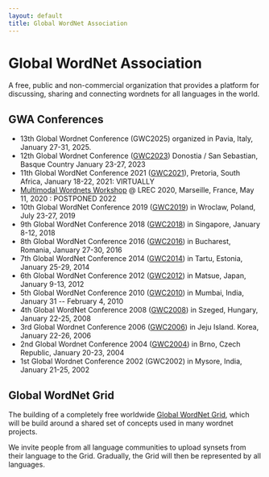```yaml
---
layout: default
title: Global WordNet Association
---
```


# Global WordNet Association

A free, public and non-commercial organization that provides a
platform for discussing, sharing and connecting wordnets for all
languages in the world.

## GWA Conferences

* 13th Global Wordnet Conference (GWC2025) organized in Pavia, Italy, January 27-31, 2025.
* 12th Global Wordnet Conference ([GWC2023](https://hitz.eus/gwc2023)) Donostia / San Sebastian, Basque Country January 23-27, 2023
* 11th Global WordNet Conference 2021 ([GWC2021](https://www.globalwordnet.co.za/)), Pretoria, South Africa, January 18-22, 2021: VIRTUALLY
* [Multimodal Wordnets Workshop](http://hitz.eus/multimodalwordnets2020/) @ LREC 2020, Marseille, France, May 11, 2020 : POSTPONED 2022
* 10th Global WordNet Conference 2019 ([GWC2019](https://gwc2019.clarin-pl.eu)) in Wroclaw, Poland, July 23-27, 2019
* 9th Global WordNet Conference 2018 ([GWC2018](https://bond-lab.github.io/2018-gwc/)) in Singapore, January 8-12, 2018
* 8th Global WordNet Conference 2016 ([GWC2016](http://gwc2016.racai.ro)) in Bucharest, Romania, January 27-30, 2016
* 7th Global WordNet Conference 2014 ([GWC2014](http://gwc2014.ut.ee/)) in Tartu, Estonia, January 25-29, 2014
* 6th Global WordNet Conference 2012 ([GWC2012](http://lang.cs.tut.ac.jp/conference/gwc2012/)) in Matsue, Japan, January 9-13, 2012
* 5th Global WordNet Conference 2010 ([GWC2010](http://www.globalwordnet-iitb2010.in/)) in Mumbai, India, January 31 -- February 4, 2010
* 4th Global WordNet Conference 2008 ([GWC2008](http://www.inf.u-szeged.hu/projectdirs/gwc2008/)) in Szeged, Hungary, January 22-25, 2008
* 3rd Global Wordnet Conference 2006 ([GWC2006](http://semanticweb.kaist.ac.kr/conference/gwc/abstracts.html)) in Jeju Island. Korea, January 22-26, 2006
* 2nd Global Wordnet Conference 2004 ([GWC2004](http://www.fi.muni.cz/gwc2004/)) in Brno, Czech Republic, January 20-23, 2004
* 1st Global Wordnet Conference 2002 (GWC2002) in Mysore, India, January 21-25, 2002

## Global WordNet Grid

The building of a completely free worldwide [Global WordNet
Grid](/resources/global-wordnet-grid), which
will be build around a shared set of concepts used in many wordnet
projects.

We invite people from all language communities to upload synsets from
their language to the Grid. Gradually, the Grid will then be represented
by all languages.

